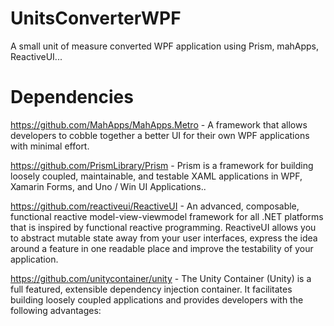# UnitsConverterWPF
A small unit of measure converted WPF application using Prism, mahApps, ReactiveUI...


# Dependencies
https://github.com/MahApps/MahApps.Metro - A framework that allows developers to cobble together a better UI for their own WPF applications with minimal effort.

https://github.com/PrismLibrary/Prism - Prism is a framework for building loosely coupled, maintainable, and testable XAML applications in WPF, Xamarin Forms, and Uno / Win UI Applications..

https://github.com/reactiveui/ReactiveUI - An advanced, composable, functional reactive model-view-viewmodel framework for all .NET platforms that is inspired by functional reactive programming. ReactiveUI allows you to abstract mutable state away from your user interfaces, express the idea around a feature in one readable place and improve the testability of your application.

https://github.com/unitycontainer/unity - The Unity Container (Unity) is a full featured, extensible dependency injection container. It facilitates building loosely coupled applications and provides developers with the following advantages:
